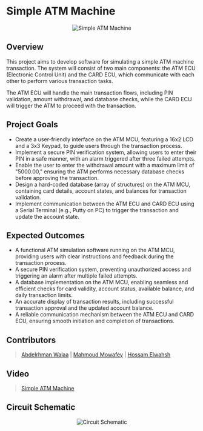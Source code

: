 # Simple ATM Machine

<p align="center">
  <img src="https://github.com/AbdelrhmanWalaa/Sprints-Automotive_Software_Bootcamp/assets/44446382/10f99409-b314-4e19-afc1-3e9a3ebfb3ae" alt="Simple ATM Machine">
</p>

## Overview

This project aims to develop software for simulating a simple ATM machine transaction. The system will consist of two main components: the ATM ECU (Electronic Control Unit) and the CARD ECU, which communicate with each other to perform various transaction tasks.

The ATM ECU will handle the main transaction flows, including PIN validation, amount withdrawal, and database checks, while the CARD ECU will trigger the ATM to proceed with the transaction.

## Project Goals

- Create a user-friendly interface on the ATM MCU, featuring a 16x2 LCD and a 3x3 Keypad, to guide users through the transaction process.
- Implement a secure PIN verification system, allowing users to enter their PIN in a safe manner, with an alarm triggered after three failed attempts.
- Enable the user to enter the withdrawal amount with a maximum limit of "5000.00," ensuring the ATM performs necessary database checks before approving the transaction.
- Design a hard-coded database (array of structures) on the ATM MCU, containing card details, account states, and balances for transaction validation.
- Implement communication between the ATM ECU and CARD ECU using a Serial Terminal (e.g., Putty on PC) to trigger the transaction and update the account state.

## Expected Outcomes

- A functional ATM simulation software running on the ATM MCU, providing users with clear instructions and feedback during the transaction process.
- A secure PIN verification system, preventing unauthorized access and triggering an alarm after multiple failed attempts.
- A database implementation on the ATM MCU, enabling seamless and efficient checks for card validity, account status, available balance, and daily transaction limits.
- An accurate display of transaction results, including successful transaction approval and the updated account balance.
- A reliable communication mechanism between the ATM ECU and CARD ECU, ensuring smooth initiation and completion of transactions.

## Contributors

> [Abdelrhman Walaa](https://github.com/AbdelrhmanWalaa) |
> [Mahmoud Mowafey](https://github.com/Mahmoud-Mowafy) |
> [Hossam Elwahsh](https://github.com/HossamElwahsh)

## Video
> [Simple ATM Machine](https://drive.google.com/file/d/1Yt83rPD1v7XGVWoWsxdxXpQTE4M2Eeba/view?usp=sharing)

## Circuit Schematic

<p align="center">
  <img src="https://github.com/AbdelrhmanWalaa/Sprints-Automotive_Software_Bootcamp/assets/44446382/613ae3f3-b332-4f56-a32e-861cda7d14c5" alt="Circuit Schematic">
</p>
